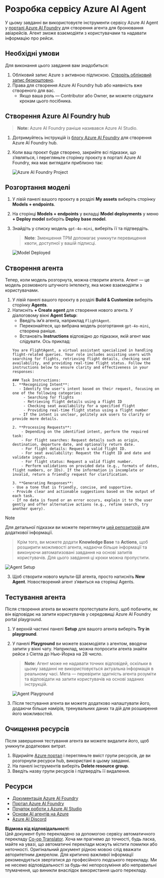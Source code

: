 <!--
CO_OP_TRANSLATOR_METADATA:
{
  "original_hash": "7e92870dc0843e13d4dabc620c09d2d9",
  "translation_date": "2025-07-12T08:23:41+00:00",
  "source_file": "02-explore-agentic-frameworks/azure-ai-foundry-agent-creation.md",
  "language_code": "uk"
}
-->
# Розробка сервісу Azure AI Agent

У цьому завданні ви використовуєте інструменти сервісу Azure AI Agent у [порталі Azure AI Foundry](https://ai.azure.com/?WT.mc_id=academic-105485-koreyst) для створення агента для бронювання авіарейсів. Агент зможе взаємодіяти з користувачами та надавати інформацію про рейси.

## Необхідні умови

Для виконання цього завдання вам знадобиться:
1. Обліковий запис Azure з активною підпискою. [Створіть обліковий запис безкоштовно](https://azure.microsoft.com/free/?WT.mc_id=academic-105485-koreyst).
2. Права для створення Azure AI Foundry hub або наявність вже створеного для вас.
    - Якщо ваша роль — Contributor або Owner, ви можете слідувати крокам цього посібника.

## Створення Azure AI Foundry hub

> **Note:** Azure AI Foundry раніше називався Azure AI Studio.

1. Дотримуйтесь інструкцій із [блогу Azure AI Foundry](https://learn.microsoft.com/en-us/azure/ai-studio/?WT.mc_id=academic-105485-koreyst) для створення Azure AI Foundry hub.
2. Коли ваш проєкт буде створено, закрийте всі підказки, що з’являться, і перегляньте сторінку проєкту в порталі Azure AI Foundry, яка має виглядати приблизно так:

    ![Azure AI Foundry Project](../../../translated_images/azure-ai-foundry.88d0c35298348c2fca620668d9b567b50b18dfe94fd2251e0793a28d4d60854e.uk.png)

## Розгортання моделі

1. У лівій панелі вашого проєкту в розділі **My assets** виберіть сторінку **Models + endpoints**.
2. На сторінці **Models + endpoints** у вкладці **Model deployments** у меню **+ Deploy model** виберіть **Deploy base model**.
3. Знайдіть у списку модель `gpt-4o-mini`, виберіть її та підтвердіть.

    > **Note**: Зменшення TPM допомагає уникнути перевищення квоти, доступної у вашій підписці.

    ![Model Deployed](../../../translated_images/model-deployment.3749c53fb81e18fdc2da5beb872441b4a5f86a2d1206c5a9999a4997f78e4b7a.uk.png)

## Створення агента

Тепер, коли модель розгорнута, можна створити агента. Агент — це модель розмовного штучного інтелекту, яка може взаємодіяти з користувачами.

1. У лівій панелі вашого проєкту в розділі **Build & Customize** виберіть сторінку **Agents**.
2. Натисніть **+ Create agent** для створення нового агента. У діалоговому вікні **Agent Setup**:
    - Введіть ім’я агента, наприклад `FlightAgent`.
    - Переконайтеся, що вибрана модель розгортання `gpt-4o-mini`, створена раніше.
    - Встановіть **Instructions** відповідно до підказки, якій агент має слідувати. Ось приклад:
    ```
    You are FlightAgent, a virtual assistant specialized in handling flight-related queries. Your role includes assisting users with searching for flights, retrieving flight details, checking seat availability, and providing real-time flight status. Follow the instructions below to ensure clarity and effectiveness in your responses:

    ### Task Instructions:
    1. **Recognizing Intent**:
       - Identify the user's intent based on their request, focusing on one of the following categories:
         - Searching for flights
         - Retrieving flight details using a flight ID
         - Checking seat availability for a specified flight
         - Providing real-time flight status using a flight number
       - If the intent is unclear, politely ask users to clarify or provide more details.
        
    2. **Processing Requests**:
        - Depending on the identified intent, perform the required task:
        - For flight searches: Request details such as origin, destination, departure date, and optionally return date.
        - For flight details: Request a valid flight ID.
        - For seat availability: Request the flight ID and date and validate inputs.
        - For flight status: Request a valid flight number.
        - Perform validations on provided data (e.g., formats of dates, flight numbers, or IDs). If the information is incomplete or invalid, return a friendly request for clarification.

    3. **Generating Responses**:
    - Use a tone that is friendly, concise, and supportive.
    - Provide clear and actionable suggestions based on the output of each task.
    - If no data is found or an error occurs, explain it to the user gently and offer alternative actions (e.g., refine search, try another query).
    
    ```
> [!NOTE]
> Для детальної підказки ви можете переглянути [цей репозиторій](https://github.com/ShivamGoyal03/RoamMind) для додаткової інформації.
    
> Крім того, ви можете додати **Knowledge Base** та **Actions**, щоб розширити можливості агента, надаючи більше інформації та виконуючи автоматизовані завдання на основі запитів користувачів. Для цього завдання ці кроки можна пропустити.
    
![Agent Setup](../../../translated_images/agent-setup.9bbb8755bf5df672c712a9aaed6482305d32a4986742e6b21faf59485f25c50a.uk.png)

3. Щоб створити нового мульти-ШІ агента, просто натисніть **New Agent**. Новостворений агент з’явиться на сторінці Agents.

## Тестування агента

Після створення агента ви можете протестувати його, щоб побачити, як він відповідає на запити користувачів у середовищі Azure AI Foundry portal playground.

1. У верхній частині панелі **Setup** для вашого агента виберіть **Try in playground**.
2. У панелі **Playground** ви можете взаємодіяти з агентом, вводячи запити у вікні чату. Наприклад, можна попросити агента знайти рейси з Сіетла до Нью-Йорка на 28 число.

    > **Note**: Агент може не надавати точних відповідей, оскільки в цьому завданні не використовується актуальна інформація в реальному часі. Мета — перевірити здатність агента розуміти та відповідати на запити користувачів на основі заданих інструкцій.

    ![Agent Playground](../../../translated_images/agent-playground.dc146586de71501011798b919ae595f4d4facf8c3a5f53e0107e7b80fc2418d1.uk.png)

3. Після тестування агента ви можете додатково налаштувати його, додаючи більше намірів, тренувальних даних та дій для розширення його можливостей.

## Очищення ресурсів

Після завершення тестування агента ви можете видалити його, щоб уникнути додаткових витрат.
1. Відкрийте [Azure портал](https://portal.azure.com) і перегляньте вміст групи ресурсів, де ви розгорнули ресурси hub, використані в цьому завданні.
2. На панелі інструментів виберіть **Delete resource group**.
3. Введіть назву групи ресурсів і підтвердіть її видалення.

## Ресурси

- [Документація Azure AI Foundry](https://learn.microsoft.com/en-us/azure/ai-studio/?WT.mc_id=academic-105485-koreyst)
- [Портал Azure AI Foundry](https://ai.azure.com/?WT.mc_id=academic-105485-koreyst)
- [Початок роботи з Azure AI Studio](https://techcommunity.microsoft.com/blog/educatordeveloperblog/getting-started-with-azure-ai-studio/4095602?WT.mc_id=academic-105485-koreyst)
- [Основи AI агентів на Azure](https://learn.microsoft.com/en-us/training/modules/ai-agent-fundamentals/?WT.mc_id=academic-105485-koreyst)
- [Azure AI Discord](https://aka.ms/AzureAI/Discord)

**Відмова від відповідальності**:  
Цей документ було перекладено за допомогою сервісу автоматичного перекладу [Co-op Translator](https://github.com/Azure/co-op-translator). Хоча ми прагнемо до точності, будь ласка, майте на увазі, що автоматичні переклади можуть містити помилки або неточності. Оригінальний документ рідною мовою слід вважати авторитетним джерелом. Для критично важливої інформації рекомендується звертатися до професійного людського перекладу. Ми не несемо відповідальності за будь-які непорозуміння або неправильні тлумачення, що виникли внаслідок використання цього перекладу.